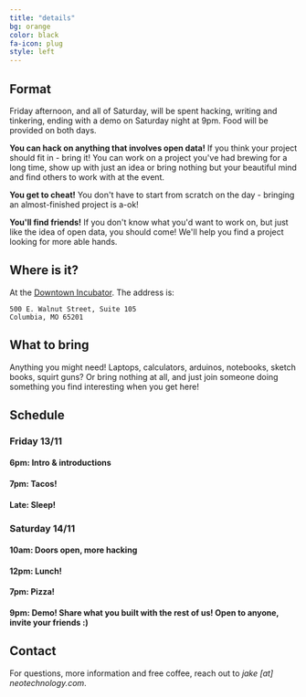 ```yaml
---
title: "details"
bg: orange
color: black
fa-icon: plug
style: left
---
```


## Format

Friday afternoon, and all of Saturday, will be spent hacking, writing and tinkering, ending with a demo on Saturday night at 9pm. Food will be provided on both days.

**You can hack on anything that involves open data!** If you think your project should fit in - bring it! You can work on a project you've had brewing for a long time, show up with just an idea or bring nothing but your beautiful mind and find others to work with at the event.

**You get to cheat!** You don't have to start from scratch on the day - bringing an almost-finished project is a-ok!

**You'll find friends!** If you don't know what you'd want to work on, but just like the idea of open data, you should come! We'll help you find a project looking for more able hands. 

## Where is it?

At the [Downtown Incubator](http://www.columbiaredi.com/expand-relocate/buildings-sites/incubators). The address is:

    500 E. Walnut Street, Suite 105 
    Columbia, MO 65201

## What to bring

Anything you might need! Laptops, calculators, arduinos, notebooks, sketch books, squirt guns? Or bring nothing at all, and just join someone doing something you find interesting when you get here!

## Schedule

### Friday 13/11

#### 6pm: Intro & introductions

#### 7pm: Tacos!

#### Late: Sleep!

### Saturday 14/11

#### 10am: Doors open, more hacking

#### 12pm: Lunch!

#### 7pm: Pizza!

#### 9pm: Demo! Share what you built with the rest of us! Open to anyone, invite your friends :)

## Contact

For questions, more information and free coffee, reach out to <i>jake [at] neotechnology.com</i>.

